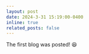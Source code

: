 ```yaml
---
layout: post
date: 2024-3-31 15:19:00-0400
inline: true
related_posts: false
---
```


The first blog was posted! 😆
